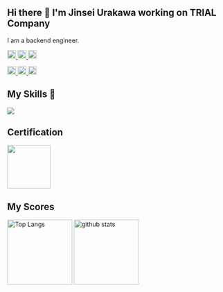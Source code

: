 ## Hi there 👋 I'm Jinsei Urakawa working on TRIAL Company

I am a backend engineer.
<p align="left">
  <a href="https://zenn.dev/urakawa_jinsei">
    <img height="20" src="https://badgen.org/img/zenn/urakawa_jinsei/likes?style=plastic" />
  </a>
  <a href="https://zenn.dev/urakawa_jinsei">
    <img height="20" src="https://badgen.org/img/zenn/urakawa_jinsei/followers?style=plastic" />
  </a>
  <a href="https://zenn.dev/urakawa_jinsei">  
    <img height="20" src="https://badgen.org/img/zenn/urakawa_jinsei/articles?style=plastic" />
  </a>
</p>
<p align="left">
  <a href="http://qiita.com/urakawa_jinsei">
    <img height="20" src="https://badgen.org/img/qiita/urakawa_jinsei/contributions?style=plastic" />
  </a>
  <a href="http://qiita.com/urakawa_jinsei">
    <img height="20" src="https://badgen.org/img/qiita/urakawa_jinsei/followers?style=plastic" />
  </a>
  <a href="http://qiita.com/urakawa_jinsei">
    <img height="20" src="https://badgen.org/img/qiita/urakawa_jinsei/articles?style=plastic" />
  </a>
</p>


## My Skills 🩷

<img src="https://skillicons.dev/icons?i=go,java,html,css">

## Certification

<div>
  <img src="https://images.credly.com/images/776c8fc4-84da-4563-bf98-0941242506f5/Japan_Gold_Java_SE_11_Programmer_Badge__1_.png" width="100px">
</div>

## My Scores

<p align="left"> 
  <img alt="Top Langs" height="150px" src="https://github-readme-stats.vercel.app/api?username=urakawa-jinsei&count_private=true&show_icons=true" />
  <img alt="github stats" height="150px" src="https://github-readme-stats.vercel.app/api/top-langs/?username=urakawa-jinsei&layout=compact" />
</p>
<!--
**urakawa-jinsei/urakawa-jinsei** is a ✨ _special_ ✨ repository because its `README.md` (this file) appears on your GitHub profile.

Here are some ideas to get you started:

- 🔭 I’m currently working on ...
- 🌱 I’m currently learning ...
- 👯 I’m looking to collaborate on ...
- 🤔 I’m looking for help with ...
- 💬 Ask me about ...
- 📫 How to reach me: ...
- 😄 Pronouns: ...
- ⚡ Fun fact: ...
-->
